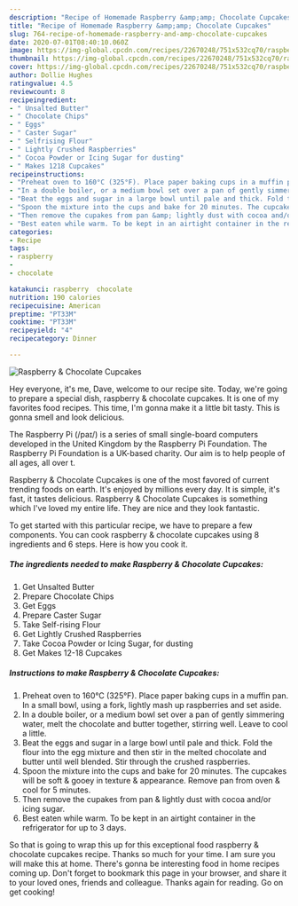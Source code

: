 ```yaml
---
description: "Recipe of Homemade Raspberry &amp;amp; Chocolate Cupcakes"
title: "Recipe of Homemade Raspberry &amp;amp; Chocolate Cupcakes"
slug: 764-recipe-of-homemade-raspberry-and-amp-chocolate-cupcakes
date: 2020-07-01T08:40:10.060Z
image: https://img-global.cpcdn.com/recipes/22670248/751x532cq70/raspberry-chocolate-cupcakes-recipe-main-photo.jpg
thumbnail: https://img-global.cpcdn.com/recipes/22670248/751x532cq70/raspberry-chocolate-cupcakes-recipe-main-photo.jpg
cover: https://img-global.cpcdn.com/recipes/22670248/751x532cq70/raspberry-chocolate-cupcakes-recipe-main-photo.jpg
author: Dollie Hughes
ratingvalue: 4.5
reviewcount: 8
recipeingredient:
- " Unsalted Butter"
- " Chocolate Chips"
- " Eggs"
- " Caster Sugar"
- " Selfrising Flour"
- " Lightly Crushed Raspberries"
- " Cocoa Powder or Icing Sugar for dusting"
- " Makes 1218 Cupcakes"
recipeinstructions:
- "Preheat oven to 160°C (325°F). Place paper baking cups in a muffin pan. In a small bowl, using a fork, lightly mash up raspberries and set aside."
- "In a double boiler, or a medium bowl set over a pan of gently simmering water, melt the chocolate and butter together, stirring well. Leave to cool a little."
- "Beat the eggs and sugar in a large bowl until pale and thick. Fold the flour into the egg mixture and then stir in the melted chocolate and butter until well blended. Stir through the crushed raspberries."
- "Spoon the mixture into the cups and bake for 20 minutes. The cupcakes will be soft &amp; gooey in texture &amp; appearance. Remove pan from oven &amp; cool for 5 minutes."
- "Then remove the cupakes from pan &amp; lightly dust with cocoa and/or icing sugar."
- "Best eaten while warm. To be kept in an airtight container in the refrigerator for up to 3 days."
categories:
- Recipe
tags:
- raspberry
- 
- chocolate

katakunci: raspberry  chocolate 
nutrition: 190 calories
recipecuisine: American
preptime: "PT33M"
cooktime: "PT33M"
recipeyield: "4"
recipecategory: Dinner

---
```



![Raspberry &amp; Chocolate Cupcakes](https://img-global.cpcdn.com/recipes/22670248/751x532cq70/raspberry-chocolate-cupcakes-recipe-main-photo.jpg)

Hey everyone, it's me, Dave, welcome to our recipe site. Today, we're going to prepare a special dish, raspberry &amp; chocolate cupcakes. It is one of my favorites food recipes. This time, I'm gonna make it a little bit tasty. This is gonna smell and look delicious.

The Raspberry Pi (/paɪ/) is a series of small single-board computers developed in the United Kingdom by the Raspberry Pi Foundation. The Raspberry Pi Foundation is a UK-based charity. Our aim is to help people of all ages, all over t.

Raspberry &amp; Chocolate Cupcakes is one of the most favored of current trending foods on earth. It's enjoyed by millions every day. It is simple, it's fast, it tastes delicious. Raspberry &amp; Chocolate Cupcakes is something which I've loved my entire life. They are nice and they look fantastic.


To get started with this particular recipe, we have to prepare a few components. You can cook raspberry &amp; chocolate cupcakes using 8 ingredients and 6 steps. Here is how you cook it.

<!--inarticleads1-->

##### The ingredients needed to make Raspberry &amp; Chocolate Cupcakes:

1. Get  Unsalted Butter
1. Prepare  Chocolate Chips
1. Get  Eggs
1. Prepare  Caster Sugar
1. Take  Self-rising Flour
1. Get  Lightly Crushed Raspberries
1. Take  Cocoa Powder or Icing Sugar, for dusting
1. Get  Makes 12-18 Cupcakes




<!--inarticleads2-->

##### Instructions to make Raspberry &amp; Chocolate Cupcakes:

1. Preheat oven to 160°C (325°F). Place paper baking cups in a muffin pan. In a small bowl, using a fork, lightly mash up raspberries and set aside.
1. In a double boiler, or a medium bowl set over a pan of gently simmering water, melt the chocolate and butter together, stirring well. Leave to cool a little.
1. Beat the eggs and sugar in a large bowl until pale and thick. Fold the flour into the egg mixture and then stir in the melted chocolate and butter until well blended. Stir through the crushed raspberries.
1. Spoon the mixture into the cups and bake for 20 minutes. The cupcakes will be soft &amp; gooey in texture &amp; appearance. Remove pan from oven &amp; cool for 5 minutes.
1. Then remove the cupakes from pan &amp; lightly dust with cocoa and/or icing sugar.
1. Best eaten while warm. To be kept in an airtight container in the refrigerator for up to 3 days.




So that is going to wrap this up for this exceptional food raspberry &amp; chocolate cupcakes recipe. Thanks so much for your time. I am sure you will make this at home. There's gonna be interesting food in home recipes coming up. Don't forget to bookmark this page in your browser, and share it to your loved ones, friends and colleague. Thanks again for reading. Go on get cooking!
